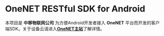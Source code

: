 # OneNET RESTful SDK for Android

本项目是 **中移物联网公司** 为方便Android开发者接入 **OneNET** 平台而开发的客户端SDK。关于设备云请进入[**OneNET主站**](http://open.iot.10086.cn)了解详情。

